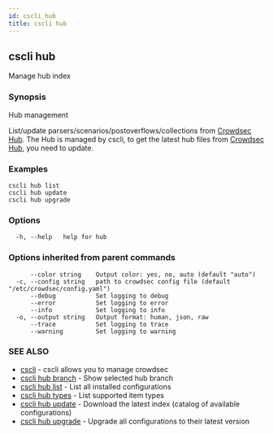 ```yaml
---
id: cscli_hub
title: cscli hub
---
```

## cscli hub

Manage hub index

### Synopsis

Hub management

List/update parsers/scenarios/postoverflows/collections from [Crowdsec Hub](https://hub.crowdsec.net).
The Hub is managed by cscli, to get the latest hub files from [Crowdsec Hub](https://hub.crowdsec.net), you need to update.

### Examples

```
cscli hub list
cscli hub update
cscli hub upgrade
```

### Options

```
  -h, --help   help for hub
```

### Options inherited from parent commands

```
      --color string    Output color: yes, no, auto (default "auto")
  -c, --config string   path to crowdsec config file (default "/etc/crowdsec/config.yaml")
      --debug           Set logging to debug
      --error           Set logging to error
      --info            Set logging to info
  -o, --output string   Output format: human, json, raw
      --trace           Set logging to trace
      --warning         Set logging to warning
```

### SEE ALSO

* [cscli](/cscli/cscli.md)	 - cscli allows you to manage crowdsec
* [cscli hub branch](/cscli/cscli_hub_branch.md)	 - Show selected hub branch
* [cscli hub list](/cscli/cscli_hub_list.md)	 - List all installed configurations
* [cscli hub types](/cscli/cscli_hub_types.md)	 - List supported item types
* [cscli hub update](/cscli/cscli_hub_update.md)	 - Download the latest index (catalog of available configurations)
* [cscli hub upgrade](/cscli/cscli_hub_upgrade.md)	 - Upgrade all configurations to their latest version

